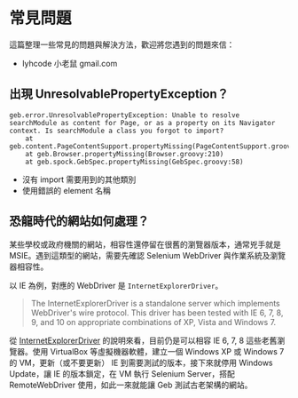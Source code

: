 # 常見問題

這篇整理一些常見的問題與解決方法，歡迎將您遇到的問題來信：

* lyhcode 小老鼠 gmail.com

## 出現 UnresolvablePropertyException？

```
geb.error.UnresolvablePropertyException: Unable to resolve searchModule as content for Page, or as a property on its Navigator context. Is searchModule a class you forgot to import?
	at geb.content.PageContentSupport.propertyMissing(PageContentSupport.groovy:64)
	at geb.Browser.propertyMissing(Browser.groovy:210)
	at geb.spock.GebSpec.propertyMissing(GebSpec.groovy:58)
```

* 沒有 import 需要用到的其他類別
* 使用錯誤的 element 名稱

## 恐龍時代的網站如何處理？

某些學校或政府機關的網站，相容性還停留在很舊的瀏覽器版本，通常兇手就是 MSIE。遇到這類型的網站，需要先確認 Selenium WebDriver 與作業系統及瀏覽器相容性。

以 IE 為例，對應的 WebDriver 是 `InternetExplorerDriver`。

> The InternetExplorerDriver is a standalone server which implements WebDriver's wire protocol. This driver has been tested with IE 6, 7, 8, 9, and 10 on appropriate combinations of XP, Vista and Windows 7.

從 [InternetExplorerDriver](https://code.google.com/p/selenium/wiki/InternetExplorerDriver) 的說明來看，目前仍是可以相容 IE 6, 7, 8 這些老舊瀏覽器。使用 VirtualBox 等虛擬機器軟體，建立一個 Windows XP 或 Windows 7 的 VM，更新（或不要更新） IE 到需要測試的版本，接下來就停用 Windows Update，讓 IE 的版本鎖定，在 VM 執行 Selenium Server，搭配 RemoteWebDriver 使用，如此一來就能讓 Geb 測試古老架構的網站。
